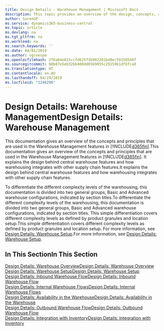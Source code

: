 ```yaml
---
title: Design Details - Warehouse Management | Microsoft Docs
description: This topic provides an overview of the design, concepts, and principles behind the Warehouse Management features in Business Central.
author: SorenGP
ms.service: dynamics365-business-central
ms.topic: article
ms.devlang: na
ms.tgt_pltfrm: na
ms.workload: na
ms.search.keywords: ''
ms.date: 04/01/2019
ms.author: sgroespe
ms.openlocfilehash: 2f6a84e015ccfd625f3b902281bd8ec59150540f
ms.sourcegitcommit: 60b87e5eb32bb408dd65b9855c29159b1dfbfca8
ms.translationtype: HT
ms.contentlocale: en-AU
ms.lasthandoff: 04/29/2019
ms.locfileid: "1246296"
---
```

# <a name="design-details-warehouse-management"></a><span data-ttu-id="0b800-103">Design Details: Warehouse Management</span><span class="sxs-lookup"><span data-stu-id="0b800-103">Design Details: Warehouse Management</span></span>
<span data-ttu-id="0b800-104">This documentation gives an overview of the concepts and principles that are used in the Warehouse Management features in [!INCLUDE[d365fin](includes/d365fin_md.md)].</span><span class="sxs-lookup"><span data-stu-id="0b800-104">This documentation gives an overview of the concepts and principles that are used in the Warehouse Management features in [!INCLUDE[d365fin](includes/d365fin_md.md)].</span></span> <span data-ttu-id="0b800-105">It explains the design behind central warehouse features and how warehousing integrates with other supply chain features.</span><span class="sxs-lookup"><span data-stu-id="0b800-105">It explains the design behind central warehouse features and how warehousing integrates with other supply chain features.</span></span>  

<span data-ttu-id="0b800-106">To differentiate the different complexity levels of the warehousing, this documentation is divided into two general groups, Basic and Advanced warehouse configurations, indicated by section titles.</span><span class="sxs-lookup"><span data-stu-id="0b800-106">To differentiate the different complexity levels of the warehousing, this documentation is divided into two general groups, Basic and Advanced warehouse configurations, indicated by section titles.</span></span> <span data-ttu-id="0b800-107">This simple differentiation covers different complexity levels as defined by product granules and location setup.</span><span class="sxs-lookup"><span data-stu-id="0b800-107">This simple differentiation covers different complexity levels as defined by product granules and location setup.</span></span> <span data-ttu-id="0b800-108">For more information, see [Design Details: Warehouse Setup](design-details-warehouse-setup.md).</span><span class="sxs-lookup"><span data-stu-id="0b800-108">For more information, see [Design Details: Warehouse Setup](design-details-warehouse-setup.md).</span></span>  

## <a name="in-this-section"></a><span data-ttu-id="0b800-109">In This Section</span><span class="sxs-lookup"><span data-stu-id="0b800-109">In This Section</span></span>  
[<span data-ttu-id="0b800-110">Design Details: Warehouse Overview</span><span class="sxs-lookup"><span data-stu-id="0b800-110">Design Details: Warehouse Overview</span></span>](design-details-warehouse-overview.md)  
[<span data-ttu-id="0b800-111">Design Details: Warehouse Setup</span><span class="sxs-lookup"><span data-stu-id="0b800-111">Design Details: Warehouse Setup</span></span>](design-details-warehouse-setup.md)  
[<span data-ttu-id="0b800-112">Design Details: Inbound Warehouse Flow</span><span class="sxs-lookup"><span data-stu-id="0b800-112">Design Details: Inbound Warehouse Flow</span></span>](design-details-inbound-warehouse-flow.md)  
[<span data-ttu-id="0b800-113">Design Details: Internal Warehouse Flows</span><span class="sxs-lookup"><span data-stu-id="0b800-113">Design Details: Internal Warehouse Flows</span></span>](design-details-internal-warehouse-flows.md)  
[<span data-ttu-id="0b800-114">Design Details: Availability in the Warehouse</span><span class="sxs-lookup"><span data-stu-id="0b800-114">Design Details: Availability in the Warehouse</span></span>](design-details-availability-in-the-warehouse.md)  
[<span data-ttu-id="0b800-115">Design Details: Outbound Warehouse Flow</span><span class="sxs-lookup"><span data-stu-id="0b800-115">Design Details: Outbound Warehouse Flow</span></span>](design-details-outbound-warehouse-flow.md)  
[<span data-ttu-id="0b800-116">Design Details: Integration with Inventory</span><span class="sxs-lookup"><span data-stu-id="0b800-116">Design Details: Integration with Inventory</span></span>](design-details-integration-with-inventory.md)
